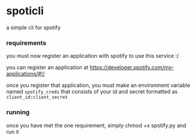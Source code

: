 # spoticli

a simple cli for spotify 

### requirements

you must now register an application with spotify to use this service :/

you can register an application at https://developer.spotify.com/my-applications/#!/

once you register that application, you must make an environment variable named `spotify_creds` that consists of your id and secret formatted as `client_id:client_secret`

### running

once you have met the one requirement, simply chmod +x spotify.py and run it
